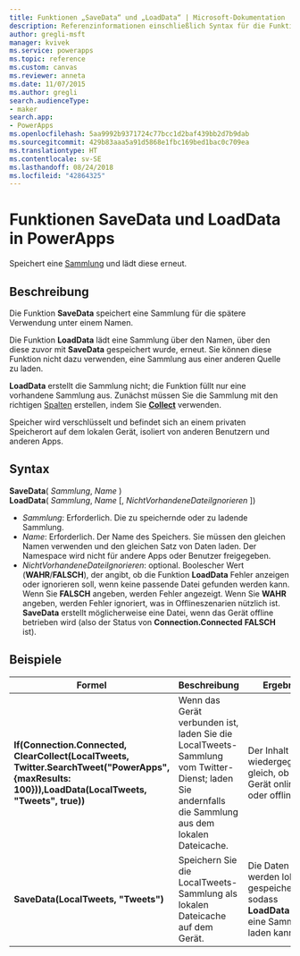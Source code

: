 ```yaml
---
title: Funktionen „SaveData“ und „LoadData“ | Microsoft-Dokumentation
description: Referenzinformationen einschließlich Syntax für die Funktionen SaveData und LoadData in PowerApps
author: gregli-msft
manager: kvivek
ms.service: powerapps
ms.topic: reference
ms.custom: canvas
ms.reviewer: anneta
ms.date: 11/07/2015
ms.author: gregli
search.audienceType:
- maker
search.app:
- PowerApps
ms.openlocfilehash: 5aa9992b9371724c77bcc1d2baf439bb2d7b9dab
ms.sourcegitcommit: 429b83aaa5a91d5868e1fbc169bed1bac0c709ea
ms.translationtype: HT
ms.contentlocale: sv-SE
ms.lasthandoff: 08/24/2018
ms.locfileid: "42864325"
---
```

# <a name="savedata-and-loaddata-functions-in-powerapps"></a>Funktionen SaveData und LoadData in PowerApps
Speichert eine [Sammlung](../working-with-data-sources.md#collections) und lädt diese erneut.

## <a name="description"></a>Beschreibung
Die Funktion **SaveData** speichert eine Sammlung für die spätere Verwendung unter einem Namen.  

Die Funktion **LoadData** lädt eine Sammlung über den Namen, über den diese zuvor mit **SaveData** gespeichert wurde, erneut. Sie können diese Funktion nicht dazu verwenden, eine Sammlung aus einer anderen Quelle zu laden.  

**LoadData** erstellt die Sammlung nicht; die Funktion füllt nur eine vorhandene Sammlung aus. Zunächst müssen Sie die Sammlung mit den richtigen [Spalten](../working-with-tables.md#columns) erstellen, indem Sie **[Collect](function-clear-collect-clearcollect.md)** verwenden.

Speicher wird verschlüsselt und befindet sich an einem privaten Speicherort auf dem lokalen Gerät, isoliert von anderen Benutzern und anderen Apps.  

## <a name="syntax"></a>Syntax
**SaveData**( *Sammlung*, *Name* )<br>**LoadData**( *Sammlung*, *Name* [, *NichtVorhandeneDateiIgnorieren* ])

* *Sammlung*: Erforderlich.  Die zu speichernde oder zu ladende Sammlung.
* *Name*: Erforderlich.  Der Name des Speichers. Sie müssen den gleichen Namen verwenden und den gleichen Satz von Daten laden. Der Namespace wird nicht für andere Apps oder Benutzer freigegeben.
* *NichtVorhandeneDateiIgnorieren*: optional. Boolescher Wert (**WAHR**/**FALSCH**), der angibt, ob die Funktion **LoadData** Fehler anzeigen oder ignorieren soll, wenn keine passende Datei gefunden werden kann. Wenn Sie **FALSCH** angeben, werden Fehler angezeigt. Wenn Sie **WAHR** angeben, werden Fehler ignoriert, was in Offlineszenarien nützlich ist. **SaveData** erstellt möglicherweise eine Datei, wenn das Gerät offline betrieben wird (also der Status von **Connection.Connected** **FALSCH** ist).

## <a name="examples"></a>Beispiele

| Formel | Beschreibung | Ergebnis |
| --- | --- | --- |
| **If(Connection.Connected, ClearCollect(LocalTweets, Twitter.SearchTweet("PowerApps", {maxResults: 100})),LoadData(LocalTweets, "Tweets", true))** |Wenn das Gerät verbunden ist, laden Sie die LocalTweets-Sammlung vom Twitter-Dienst; laden Sie andernfalls die Sammlung aus dem lokalen Dateicache. |Der Inhalt wird wiedergegeben, gleich, ob das Gerät online oder offline ist. |
| **SaveData(LocalTweets, "Tweets")** |Speichern Sie die LocalTweets-Sammlung als lokalen Dateicache auf dem Gerät. |Die Daten werden lokal gespeichert, sodass **LoadData** sie in eine Sammlung laden kann. |

